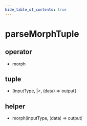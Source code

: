```yaml
---
hide_table_of_contents: true
---
```


# parseMorphTuple

## operator

-   morph

## tuple

-   [inputType, &vert;&gt;, (data) =&gt; output]

## helper

-   morph(inputType, (data) =&gt; output)
